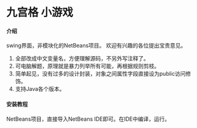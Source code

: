 # 九宫格 小游戏

#### 介绍
swing界面，非模块化的NetBeans项目。
欢迎有兴趣的各位提出宝贵意见。 
1. 全部改成中文变量名，方便理解源码，不另外写注释了。 
2. 可电脑解题，原理就是暴力列举所有可能，再根据规则剪枝。 
3. 简单起见，没有过多的设计封装，对象之间属性字段直接设为public访问修饰。 
4. 支持Java各个版本。


#### 安装教程

NetBeans项目，直接导入NetBeans IDE即可。在IDE中编译，运行。


